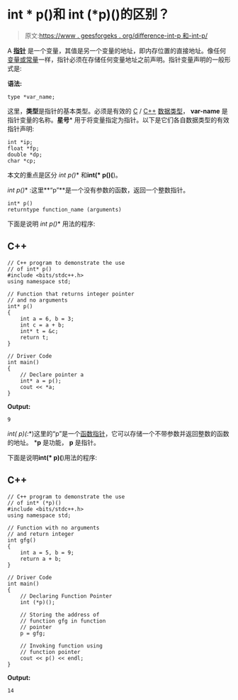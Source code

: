 # int * p()和 int (*p)()的区别？

> 原文:[https://www . geesforgeks . org/difference-int-p 和-int-p/](https://www.geeksforgeeks.org/difference-between-int-p-and-int-p/)

A [**指针**](https://www.geeksforgeeks.org/pointers-in-c-and-c-set-1-introduction-arithmetic-and-array/) 是一个变量，其值是另一个变量的地址，即内存位置的直接地址。像任何[变量或常量](https://www.geeksforgeeks.org/different-ways-declare-variable-constant-c-c/)一样，指针必须在存储任何变量地址之前声明。指针变量声明的一般形式是:

**语法:**

```
type *var_name;
```

这里，**类型**是指针的基本类型。必须是有效的 [C](https://www.geeksforgeeks.org/c/) / [C++](https://www.geeksforgeeks.org/c-plus-plus/) [数据类型](https://www.geeksforgeeks.org/c-data-types/)， **var-name** 是指针变量的名称。**星号*** 用于将变量指定为指针。以下是它们各自数据类型的有效指针声明:

```
int *ip;
float *fp;
double *dp;
char *cp;

```

本文的重点是区分 **int* p()** 和**int(* p()(**)。

**int* p()** :这里**“p”**是一个没有参数的函数，返回一个整数指针。

```
int* p()
returntype function_name (arguments)
```

下面是说明 **int* p()** 用法的程序:

## C++

```
// C++ program to demonstrate the use
// of int* p()
#include <bits/stdc++.h>
using namespace std;

// Function that returns integer pointer
// and no arguments
int* p()
{
    int a = 6, b = 3;
    int c = a + b;
    int* t = &c;
    return t;
}

// Driver Code
int main()
{
    // Declare pointer a
    int* a = p();
    cout << *a;
}
```

**Output:**

```
9

```

**int(* p)(:**)这里的“p”是一个[函数指针](https://www.geeksforgeeks.org/function-pointer-in-c/)，它可以存储一个不带参数并返回整数的函数的地址。 ***p** 是功能， **p** 是指针。

下面是说明**int(* p)(**)用法的程序:

## C++

```
// C++ program to demonstrate the use
// of int* (*p)()
#include <bits/stdc++.h>
using namespace std;

// Function with no arguments
// and return integer
int gfg()
{
    int a = 5, b = 9;
    return a + b;
}

// Driver Code
int main()
{
    // Declaring Function Pointer
    int (*p)();

    // Storing the address of
    // function gfg in function
    // pointer
    p = gfg;

    // Invoking function using
    // function pointer
    cout << p() << endl;
}
```

**Output:**

```
14

```